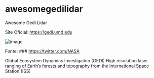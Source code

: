 # awesomegedilidar
Awesome Gedi Lidar


Site Oficial: https://gedi.umd.edu

![image](https://user-images.githubusercontent.com/36390710/179752668-fcb95857-77e9-40e0-9acf-c44e119417a6.png)

Fonte: ### https://twitter.com/NASA

Global Ecosystem Dynamics Investigation (GEDI)
High resolution laser ranging of Earth’s forests and topography from the International Space Station (ISS)


